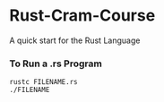 # Rust-Cram-Course

A quick start for the Rust Language

### To Run a .rs Program

```
rustc FILENAME.rs
./FILENAME
```
